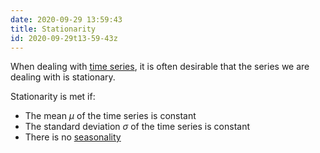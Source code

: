 ```yaml
---
date: 2020-09-29 13:59:43
title: Stationarity
id: 2020-09-29t13-59-43z
---
```


When dealing with [time series](./2020-09-23t15-18-55z.md), it is often
desirable that the series we are dealing with is stationary.

Stationarity is met if:

- The mean $\mu$ of the time series is constant
- The standard deviation $\sigma$ of the time series is constant
- There is no [seasonality](./2020-09-29t14-15-02z.md)
